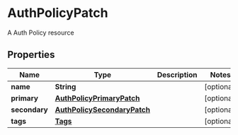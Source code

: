 

# AuthPolicyPatch

A Auth Policy resource

## Properties

| Name | Type | Description | Notes |
|------------ | ------------- | ------------- | -------------|
|**name** | **String** |  |  [optional] |
|**primary** | [**AuthPolicyPrimaryPatch**](AuthPolicyPrimaryPatch.md) |  |  [optional] |
|**secondary** | [**AuthPolicySecondaryPatch**](AuthPolicySecondaryPatch.md) |  |  [optional] |
|**tags** | [**Tags**](Tags.md) |  |  [optional] |



